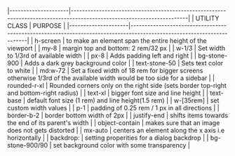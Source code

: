 |---------------------|-----------------------------------------------------------------------------------------------------------------------|
|    UTILITY CLASS    |                         PURPOSE                                                                                       |
|---------------------|-----------------------------------------------------------------------------------------------------------------------|
|     h-screen        | to make an element span the entire height of the viewport                                                             |
|     my-8            | margin top and bottom: 2 rem/32 px                                                                                    |
|     w-1/3           | Set width to 1/3rd of available width                                                                                 |
|     px-8            | Adds padding left and right                                                                                           |
|     bg-stone-900    | Adds a dark grey background color                                                                                     |
|     text-stone-50   | Sets text color to white                                                                                              |
|     md:w-72         | Set a fixed width of 18 rem for bigger screens otherwise 1/3rd of the available width would be too side for a sidebar |
|     rounded-r-xl    | Rounded corners only on the right side (sets border top-right and bottom-right radius)                                |
|     text-xl         | bigger font size and line height                                                                                      |
|     text-base       | default font size (1 rem) and line height(1.5 rem)                                                                    |
|     w-[35rem]       | set custom width values                                                                                               |
|     p-1             | padding of 0.25 rem / 1 px in all directions                                                                          |
|     border-b-2      | border bottom width of 2px                                                                                            |
|     justify-end     | shifts items towards the end of its parent's width                                                                    |
|     object-contain  | makes sure that an image does not gets distorted                                                                      |
|     mx-auto         | centers an element along the x axis i.e horizontally                                                                  |
|     backdrop:       | setting properities for a dialog backdrop                                                                             |
|     bg-stone-900/90 | set background color with some transparency                                                                           |
